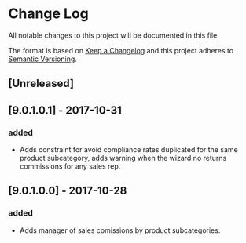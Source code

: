 # Change Log
All notable changes to this project will be documented in this file.

The format is based on [Keep a Changelog](http://keepachangelog.com/)
and this project adheres to [Semantic Versioning](http://semver.org/).

## [Unreleased]

## [9.0.1.0.1] - 2017-10-31
### added
- Adds constraint for avoid compliance rates duplicated for the same product subcategory, adds warning when the wizard no returns commissions for any sales rep.

## [9.0.1.0.0] - 2017-10-28
### added
- Adds manager of sales comissions by product subcategories.
